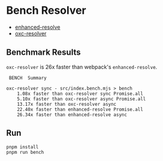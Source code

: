 # Bench Resolver

- [enhanced-resolve](https://www.npmjs.com/package/enhanced-resolve)
- [oxc-resolver](https://www.npmjs.com/package/oxc-resolver)

## Benchmark Results

<!-- BENCHMARK_RESULTS_START -->
`oxc-resolver` is 26x faster than webpack's `enhanced-resolve`.

```
 BENCH  Summary

oxc-resolver sync - src/index.bench.mjs > bench
    1.08x faster than oxc-resolver sync Promise.all
    5.10x faster than oxc-resolver async Promise.all
    13.17x faster than oxc-resolver async
    22.40x faster than enhanced-resolve Promise.all
    26.34x faster than enhanced-resolve async
```
<!-- BENCHMARK_RESULTS_END -->

## Run

```bash
pnpm install
pnpm run bench
```
